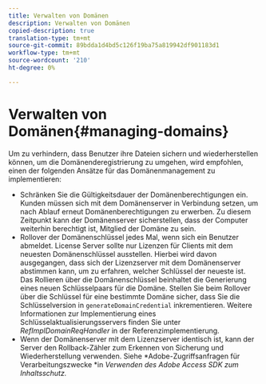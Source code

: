 ```yaml
---
title: Verwalten von Domänen
description: Verwalten von Domänen
copied-description: true
translation-type: tm+mt
source-git-commit: 89bdda1d4bd5c126f19ba75a819942df901183d1
workflow-type: tm+mt
source-wordcount: '210'
ht-degree: 0%

---
```



# Verwalten von Domänen{#managing-domains}

Um zu verhindern, dass Benutzer ihre Dateien sichern und wiederherstellen können, um die Domänenderegistrierung zu umgehen, wird empfohlen, einen der folgenden Ansätze für das Domänenmanagement zu implementieren:

* Schränken Sie die Gültigkeitsdauer der Domänenberechtigungen ein. Kunden müssen sich mit dem Domänenserver in Verbindung setzen, um nach Ablauf erneut Domänenberechtigungen zu erwerben. Zu diesem Zeitpunkt kann der Domänenserver sicherstellen, dass der Computer weiterhin berechtigt ist, Mitglied der Domäne zu sein.
* Rollover der Domänenschlüssel jedes Mal, wenn sich ein Benutzer abmeldet. License Server sollte nur Lizenzen für Clients mit dem neuesten Domänenschlüssel ausstellen. Hierbei wird davon ausgegangen, dass sich der Lizenzserver mit dem Domänenserver abstimmen kann, um zu erfahren, welcher Schlüssel der neueste ist. Das Rollieren über die Domänenschlüssel beinhaltet die Generierung eines neuen Schlüsselpaars für die Domäne. Stellen Sie beim Rollover über die Schlüssel für eine bestimmte Domäne sicher, dass Sie die Schlüsselversion in `generateDomainCredential` inkrementieren. Weitere Informationen zur Implementierung eines Schlüsselaktualisierungsservers finden Sie unter *RefImplDomainReqHandler* in der Referenzimplementierung.
* Wenn der Domänenserver mit dem Lizenzserver identisch ist, kann der Server den Rollback-Zähler zum Erkennen von Sicherung und Wiederherstellung verwenden. Siehe *Adobe-Zugriffsanfragen für Verarbeitungszwecke *in *Verwenden des Adobe Access SDK zum Inhaltsschutz.*

